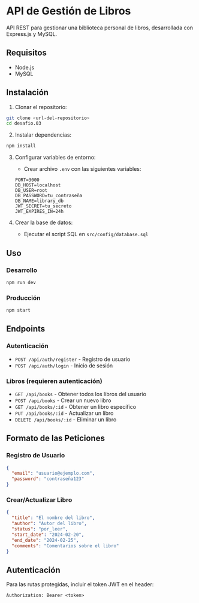 # API de Gestión de Libros

API REST para gestionar una biblioteca personal de libros, desarrollada con Express.js y MySQL.

## Requisitos

- Node.js
- MySQL

## Instalación

1. Clonar el repositorio:
```bash
git clone <url-del-repositorio>
cd desafio.03
```

2. Instalar dependencias:
```bash
npm install
```

3. Configurar variables de entorno:
   - Crear archivo `.env` con las siguientes variables:
   ```
   PORT=3000
   DB_HOST=localhost
   DB_USER=root
   DB_PASSWORD=tu_contraseña
   DB_NAME=library_db
   JWT_SECRET=tu_secreto
   JWT_EXPIRES_IN=24h
   ```

4. Crear la base de datos:
   - Ejecutar el script SQL en `src/config/database.sql`

## Uso

### Desarrollo
```bash
npm run dev
```

### Producción
```bash
npm start
```

## Endpoints

### Autenticación
- `POST /api/auth/register` - Registro de usuario
- `POST /api/auth/login` - Inicio de sesión

### Libros (requieren autenticación)
- `GET /api/books` - Obtener todos los libros del usuario
- `POST /api/books` - Crear un nuevo libro
- `GET /api/books/:id` - Obtener un libro específico
- `PUT /api/books/:id` - Actualizar un libro
- `DELETE /api/books/:id` - Eliminar un libro

## Formato de las Peticiones

### Registro de Usuario
```json
{
  "email": "usuario@ejemplo.com",
  "password": "contraseña123"
}
```

### Crear/Actualizar Libro
```json
{
  "title": "El nombre del libro",
  "author": "Autor del libro",
  "status": "por_leer",
  "start_date": "2024-02-20",
  "end_date": "2024-02-25",
  "comments": "Comentarios sobre el libro"
}
```

## Autenticación

Para las rutas protegidas, incluir el token JWT en el header:
```
Authorization: Bearer <token>
``` 